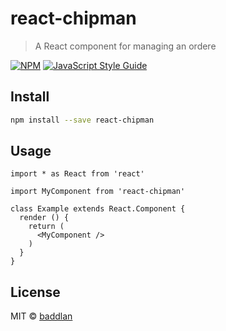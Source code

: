 # react-chipman

> A React component for managing an ordere

[![NPM](https://img.shields.io/npm/v/react-chipman.svg)](https://www.npmjs.com/package/react-chipman) [![JavaScript Style Guide](https://img.shields.io/badge/code_style-standard-brightgreen.svg)](https://standardjs.com)

## Install

```bash
npm install --save react-chipman
```

## Usage

```tsx
import * as React from 'react'

import MyComponent from 'react-chipman'

class Example extends React.Component {
  render () {
    return (
      <MyComponent />
    )
  }
}
```

## License

MIT © [baddlan](https://github.com/baddlan)

